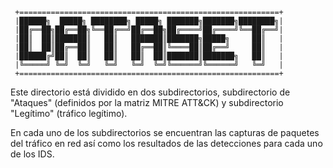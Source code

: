      +==========================================================+
     |██████╗  █████╗ ████████╗ █████╗ ███████╗███████╗████████╗|
     |██╔══██╗██╔══██╗╚══██╔══╝██╔══██╗██╔════╝██╔════╝╚══██╔══╝|
     |██║  ██║███████║   ██║   ███████║███████╗█████╗     ██║   |
     |██║  ██║██╔══██║   ██║   ██╔══██║╚════██║██╔══╝     ██║   |
     |██████╔╝██║  ██║   ██║   ██║  ██║███████║███████╗   ██║   |
     |╚═════╝ ╚═╝  ╚═╝   ╚═╝   ╚═╝  ╚═╝╚══════╝╚══════╝   ╚═╝   |
     +==========================================================+

Este directorio está dividido en dos subdirectorios, subdirectorio de "Ataques" (definidos por la matriz MITRE ATT&CK) y subdirectorio "Legítimo" (tráfico legítimo). 

En cada uno de los subdirectorios se encuentran las capturas de paquetes del tráfico en red así como los resultados de las detecciones para cada uno de los IDS.
